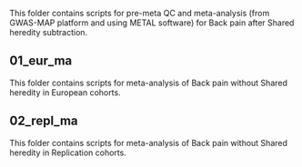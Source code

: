 This folder contains scripts for pre-meta QC and  meta-analysis (from GWAS-MAP platform and using METAL software) for Back pain after Shared heredity subtraction.

## 01_eur_ma
This folder contains scripts for meta-analysis of Back pain without Shared heredity in European cohorts.

## 02_repl_ma
This folder contains scripts for meta-analysis of Back pain without Shared heredity in Replication cohorts.
